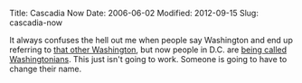 Title: Cascadia Now
Date: 2006-06-02
Modified: 2012-09-15
Slug: cascadia-now

It always confuses the hell out me when people say Washington and end up referring to <a href="http://maps.google.com/maps?f=q&hl=en&q=washington+dc&om=1" >that other Washington</a>, but now people in D.C. are <a href="http://today.reuters.com/news/newsarticle.aspx?type=oddlyEnoughNews&storyid=2006-06-01T140823Z_01_L31659378_RTRUKOC_0_US-WITNESS-TAGTOWN1.xml&src=rss" >being called Washingtonians</a>. This just isn't going to work. Someone is going to have to change their name.
